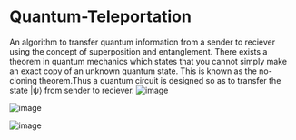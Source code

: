# Quantum-Teleportation
An algorithm to transfer quantum information from a sender to reciever using the concept of superposition and entanglement.
There exists a theorem in quantum mechanics which states that you cannot simply make an exact copy of an unknown quantum state. This is known as the no-cloning theorem.Thus a quantum circuit is designed so as to transfer the state |ψ⟩ from sender to reciever.
![image](https://user-images.githubusercontent.com/82452505/123994832-6336a680-d9eb-11eb-9de7-523a3d7d104f.png)



![image](https://user-images.githubusercontent.com/82452505/123995017-85302900-d9eb-11eb-8db7-9bc9d4cbcd88.png)



![image](https://user-images.githubusercontent.com/82452505/123995209-b7da2180-d9eb-11eb-9ea6-724db082b6f6.png)




